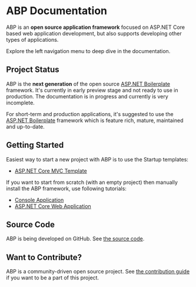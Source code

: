 ﻿# ABP Documentation

ABP is an **open source application framework** focused on ASP.NET Core based web application development, but also supports developing other types of applications.

Explore the left navigation menu to deep dive in the documentation.

## Project Status

ABP is the **next generation** of the open source [ASP.NET Boilerplate](https://aspnetboilerplate.com/) framework. It's currently in early preview stage and not ready to use in production. The documentation is in progress and currently is very incomplete.

For short-term and production applications, it's suggested to use the [ASP.NET Boilerplate](https://aspnetboilerplate.com/) framework which is feature rich, mature, maintained and up-to-date.

## Getting Started

Easiest way to start a new project with ABP is to use the Startup templates:

* [ASP.NET Core MVC Template](Getting-Started-AspNetCore-MVC-Template.md)

If you want to start from scratch (with an empty project) then manually install the ABP framework, use following tutorials:

* [Console Application](Getting-Started-Console-Application.md)
* [ASP.NET Core Web Application](Getting-Started-AspNetCore-Application.md)

## Source Code

ABP is being developed on GitHub. See [the source code](https://github.com/abpframework/abp).

## Want to Contribute?

ABP is a community-driven open source project. See [the contribution guide](Contribution/Index.md) if you want to be a part of this project.